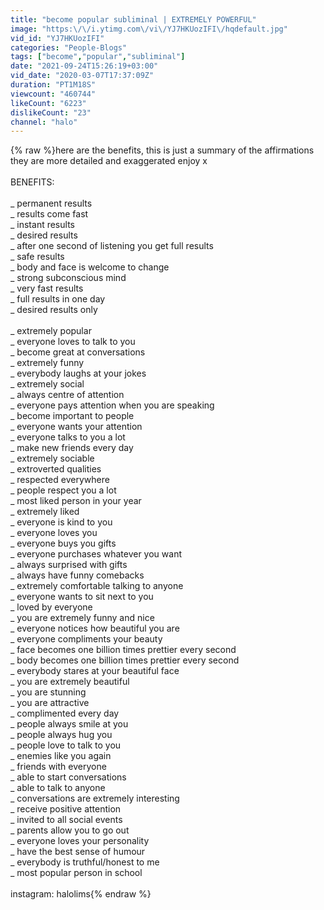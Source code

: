 ```yaml
---
title: "become popular subliminal | EXTREMELY POWERFUL"
image: "https:\/\/i.ytimg.com\/vi\/YJ7HKUozIFI\/hqdefault.jpg"
vid_id: "YJ7HKUozIFI"
categories: "People-Blogs"
tags: ["become","popular","subliminal"]
date: "2021-09-24T15:26:19+03:00"
vid_date: "2020-03-07T17:37:09Z"
duration: "PT1M18S"
viewcount: "460744"
likeCount: "6223"
dislikeCount: "23"
channel: "halo"
---
```

{% raw %}here are the benefits, this is just a summary of the affirmations they are more detailed and exaggerated enjoy x<br /><br />BENEFITS:<br /><br />_ permanent results<br />_ results come fast<br />_ instant results<br />_ desired results<br />_ after one second of listening you get full results<br />_ safe results<br />_ body and face is welcome to change<br />_ strong subconscious mind<br />_ very fast results<br />_ full results in one day<br />_ desired results only<br /><br />_ extremely popular<br />_ everyone loves to talk to you<br />_ become great at conversations<br />_ extremely funny<br />_ everybody laughs at your jokes<br />_ extremely social<br />_ always centre of attention<br />_ everyone pays attention when you are speaking<br />_ become important to people<br />_ everyone wants your attention<br />_ everyone talks to you a lot<br />_ make new friends every day<br />_ extremely sociable<br />_ extroverted qualities<br />_ respected everywhere<br />_ people respect you a lot<br />_ most liked person in your year<br />_ extremely liked<br />_ everyone is kind to you<br />_ everyone loves you<br />_ everyone buys you gifts<br />_ everyone purchases whatever you want<br />_ always surprised with gifts <br />_ always have funny comebacks<br />_ extremely comfortable talking to anyone<br />_ everyone wants to sit next to you<br />_ loved by everyone <br />_ you are extremely funny and nice<br />_ everyone notices how beautiful you are<br />_ everyone compliments your beauty <br />_ face becomes one billion times prettier every second<br />_ body becomes one billion times prettier every second<br />_ everybody stares at your beautiful face<br />_ you are extremely beautiful<br />_ you are stunning<br />_ you are attractive <br />_ complimented every day<br />_ people always smile at you<br />_ people always hug you<br />_ people love to talk to you<br />_ enemies like you again<br />_ friends with everyone<br />_ able to start conversations<br />_ able to talk to anyone<br />_ conversations are extremely interesting<br />_ receive positive attention<br />_ invited to all social events<br />_ parents allow you to go out<br />_ everyone loves your personality <br />_ have the best sense of humour<br />_ everybody is truthful/honest to me<br />_ most popular person in school<br /><br />instagram: halolims{% endraw %}
